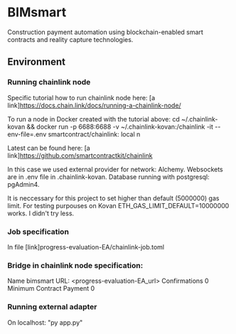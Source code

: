 # BIMsmart
Construction payment automation using blockchain-enabled smart contracts and reality capture technologies.

## Environment
### Running chainlink node 
Specific tutorial how to run chainlink node here:
[a link]https://docs.chain.link/docs/running-a-chainlink-node/

To run a node in Docker created with the tutorial above:
cd ~/.chainlink-kovan && docker run -p 6688:6688 -v ~/.chainlink-kovan:/chainlink -it --env-file=.env smartcontract/chainlink:<version> local n

Latest <version> can be found here: [a link]https://github.com/smartcontractkit/chainlink

In this case we used external provider for network: Alchemy. Websockets are in .env file in .chainlink-kovan.
Database running with postgresql: pgAdmin4.

It is neccessary for this project to set higher than default (5000000) gas limit.
For testing purpouses on Kovan ETH_GAS_LIMIT_DEFAULT=10000000 works. I didn't try less.

### Job specification
In file [link]progress-evaluation-EA/chainlink-job.toml

### Bridge in chainlink node specification:
Name	bimsmart
URL:	<progress-evaluation-EA_url>
Confirmations	0
Minimum Contract Payment	0

### Running external adapter
On localhost: "py app.py"

